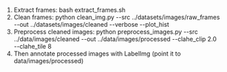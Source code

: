 1. Extract frames:
    bash extract_frames.sh
2. Clean frames:
    python clean_img.py --src ../datasets/images/raw_frames --out ../datasets/images/cleaned --verbose --plot_hist
3. Preprocess cleaned images:
    python preprocess_images.py --src ../data/images/cleaned --out ../data/images/processed --clahe_clip 2.0 --clahe_tile 8
4. Then annotate processed images with LabelImg (point it to data/images/processed)